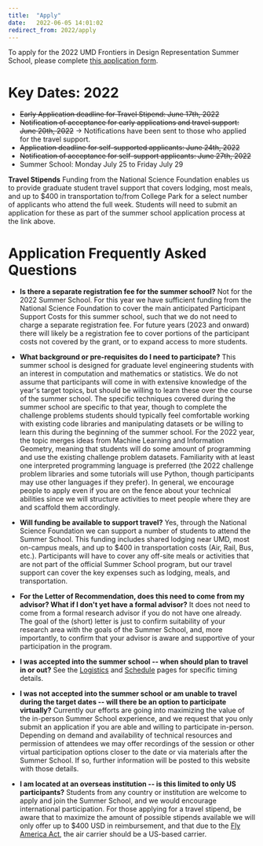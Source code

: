 ```yaml
---
title:  "Apply"
date:   2022-06-05 14:01:02
redirect_from: 2022/apply
---
```


To apply for the 2022 UMD Frontiers in Design Representation Summer School, please complete <a href="https://umdsurvey.umd.edu/jfe/form/SV_6kWx0KNugAjjQSG" target="_blank">this application form</a>.

# Key Dates: 2022
* ~~Early Application deadline for Travel Stipend: June 17th, 2022~~
* ~~Notification of acceptance for early applications and travel support: June 20th, 2022~~ &rarr; Notifications have been sent to those who applied for the travel support.
* ~~Application deadline for self-supported applicants: June 24th, 2022~~
* ~~Notification of acceptance for self-support applicants: June 27th, 2022~~
* Summer School: Monday July 25 to Friday July 29

**Travel Stipends**
Funding from the National Science Foundation enables us to provide graduate student travel support that covers lodging, most meals, and up to $400 in transportation to/from College Park for a select number of applicants who attend the full week. Students will need to submit an application for these as part of the summer school application process at the link above.

# Application Frequently Asked Questions

* **Is there a separate registration fee for the summer school?** Not for the 2022 Summer School. For this year we have sufficient funding from the National Science Foundation to cover the main anticipated Participant Support Costs for this summer school, such that we do not need to charge a separate registration fee. For future years (2023 and onward) there will likely be a registration fee to cover portions of the participant costs not covered by the grant, or to expand access to more students.

* **What background or pre-requisites do I need to participate?** This summer school is designed for graduate level engineering students with an interest in computation and mathematics or statistics. We do not assume that participants will come in with extensive knowledge of the year's target topics, but should be willing to learn these over the course of the summer school. The specific techniques covered during the summer school are specific to that year, though to complete the challenge problems students should typically feel comfortable working with existing code libraries and manipulating datasets or be willing to learn this during the beginning of the summer school. For the 2022 year, the topic merges ideas from Machine Learning and Information Geometry, meaning that students will do some amount of programming and use the existing challenge problem datasets. Familiarity with at least one interpreted programming language is preferred (the 2022 challenge problem libraries and some tutorials will use Python, though participants may use other languages if they prefer). In general, we encourage people to apply even if you are on the fence about your technical abilities since we will structure activities to meet people where they are and scaffold them accordingly.

* **Will funding be available to support travel?** Yes, through the National Science Foundation we can support a number of students to attend the Summer School. This funding includes shared lodging near UMD, most on-campus meals, and up to $400 in transportation costs (Air, Rail, Bus, etc.). Participants will have to cover any off-site meals or activities that are not part of the official Summer School program, but our travel support can cover the key expenses such as lodging, meals, and transportation.

* **For the Letter of Recommendation, does this need to come from my advisor? What if I don't yet have a formal advisor?** It does not need to come from a formal research advisor if you do not have one already. The goal of the (short) letter is just to confirm suitability of your research area with the goals of the Summer School, and, more importantly, to confirm that your advisor is aware and supportive of your participation in the program.

* **I was accepted into the summer school -- when should plan to travel in or out?** See the [Logistics](../logistics) and [Schedule](../schedule) pages for specific timing details.

* **I was not accepted into the summer school or am unable to travel during the target dates -- will there be an option to participate virtually?** Currently our efforts are going into maximizing the value of the in-person Summer School experience, and we request that you only submit an application if you are able and willing to participate in-person. Depending on demand and availability of technical resources and permission of attendees we may offer recordings of the session or other virtual participation options closer to the date or via materials after the Summer School. If so, further information will be posted to this website with those details.

* **I am located at an overseas institution -- is this limited to only US participants?** Students from any country or institution are welcome to apply and join the Summer School, and we would encourage international participation. For those applying for a travel stipend, be aware that to maximize the amount of possible stipends available we will only offer up to $400 USD in reimbursement, and that due to the [Fly America Act](https://www.gsa.gov/policy-regulations/policy/travel-management-policy/fly-america-act), the air carrier should be a US-based carrier.
